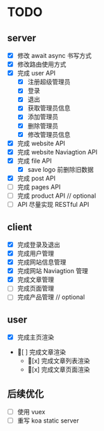 # TODO

## server

- [x] 修改 await async 书写方式
- [x] 修改路由使用方式
- [x] 完成 user API
  - [x] 注册超级管理员
  - [x] 登录
  - [x] 退出
  - [x] 获取管理员信息
  - [x] 添加管理员
  - [x] 删除管理员
  - [x] 修改管理员信息
- [x] 完成 website API
- [x] 完成 website Naviagtion API
- [x] 完成 file API
  - [x] save logo 前删除旧数据
- [x] 完成 post API
- [ ] 完成 pages API
- [ ] 完成 product API // optional
- [ ] API 尽量实现 RESTful API

## client

- [x] 完成登录及退出
- [x] 完成用户管理
- [x] 完成网站信息管理
- [x] 完成网站 Naviagtion 管理
- [x] 完成文章管理
- [ ] 完成页面管理
- [ ] 完成产品管理 // optional

## user

- [x] 完成主页渲染
- [ ] 完成文章渲染
  - [x] 完成文章列表渲染
  - [x] 完成文章页面渲染

## 后续优化

- [ ] 使用 vuex
- [ ] 重写 koa static server
